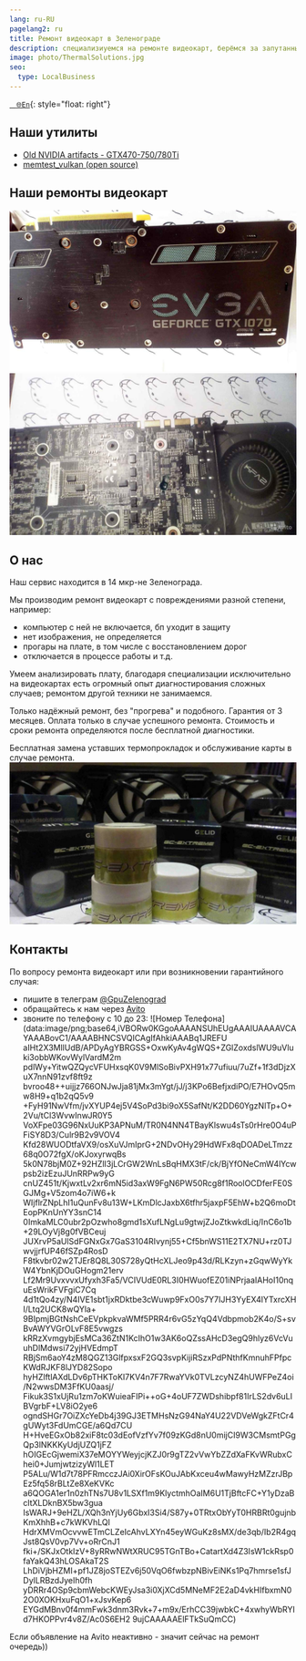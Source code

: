 ```yaml
---
lang: ru-RU
pagelang2: ru
title: Ремонт видеокарт в Зеленограде
description: специализиуемся на ремонте видеокарт, берёмся за запутанные случаи
image: photo/ThermalSolutions.jpg
seo:
  type: LocalBusiness
---
```

[&nbsp;&nbsp;&nbsp;`🌐En`](https://gpuzelenograd.github.io/README?noredirectfm){: style="float: right"}
## Наши утилиты
- [Old NVIDIA artifacts - GTX470-750/780Ti](https://gpuzelenograd.github.io/NVIDIARU?main)
- [memtest_vulkan (open source)](https://github.com/GpuZelenograd/memtest_vulkan/releases)

## Наши ремонты видеокарт
![EVGA Extra Thermal pads](photo/EvgaExtraThermalPad.jpg)
![KFA2 Katana 1070](photo/kfa2-katana-1070.jpg)

## О нас
Наш сервис находится в 14 мкр-не Зеленограда.

Мы производим ремонт видеокарт с повреждениями разной степени,
например:
- компьютер с ней не включается, бп уходит в защиту
- нет изображения, не определяется
- прогары на плате, в том числе с восстановлением дорог
- отключается в процессе работы
и т.д.

Умеем анализировать плату, благодаря специализации исключительно на видеокартах есть огромный опыт диагностирования сложных случаев; ремонтом другой техники не занимаемся.

Только надёжный ремонт, без "прогрева" и подобного. Гарантия от 3 месяцев. Оплата только в случае успешного ремонта. Стоимость и сроки ремонта определяются после бесплатной диагностики.

Бесплатная замена уставших термопрокладок и обслуживание карты в случае ремонта.
![Gelid GC Extreme](photo/ThermalSolutions.jpg)

## Контакты
По вопросу ремонта видеокарт или при возникновении гарантийного случая:
- пишите в телеграм [@GpuZelenograd](https://t.me/GpuZelenograd) 
- обращайтесь к нам через
[Avito](https://www.avito.ru/moskva_zelenograd/predlozheniya_uslug/slozhnyy_remont_videokart_v_zelenogrademoskve_1026582835)
- звоните по телефону с 10 до 23:
![Номер Телефона](data:image/png;base64,iVBORw0KGgoAAAANSUhEUgAAAIUAAAAVCAYAAABovC1/AAAABHNCSVQICAgIfAhkiAAABq1JREFU
aIHt2X3MllUdB/APDyAgYBRGSS+OxwKyAv4gWQS+ZGlZoxdslWU9uVluki3obbWKovWylVardM2m
pdlWy+YitwQZQycVFUHxsqK0V9MlSoBivPXH91x77ufiuu/7uZf+1f3dDjzXuX7nnN91zvf8ft9z
bvroo48++uijjz766ONJwJja81jMx3mYgt/jJ/j3KPo6BefjxdiPO/E7HOvQ5mw8H9+q1b2qQ5v9
+FyH91NwVfm/jvXYUP4ej5V4SoPd3bi9oX5SafNt/K2DD60YgzNlTp+O+2Vu/tCl3WvwInwJR0Y5
VoXFpe03G96NxUuKP3APNuM/TR0N4NN4TBayKlswu4sTs0rHre0O4uPFiSY8D3/Culr9B2v9VOV4
Kfd28WUODtfaVX9/osXuVJmIprG+2NDvOHy29HdWFx8qDOADeLTmzz68q0O72fgX/oKJoxyrwqBs
5k0N78bjM0Z+92HZlI3jLCrGW2WnLsBqHMX3tF/ck/BjYfONeCmW4lYcwpsb2izEzuJUnRRPw9yG
cnUZ451t/KjwxtLv2xr6mN5id3axW9FgN6PW50Rcg8f1RoolOCDferFE0SGJMg+V5zom4o7iW6+k
WIjflrZNpLhI1uQunFv8u13W+LKmDlcJaxbX6tfhr5jaxpF5EhW+b2Q6moDtEopPKnUnYY3snC14
0ImkaMLC0ubr2pOzwho8gmd1sXufLNgLu9gtwjZJoZtkwkdLiq/InC6o1b+29LOyVj8g0fVBCeuj
JUXrvP5aUlSdFGNxGx7GaS3104RIvynj55+Cf5bnWS11E2TX7NU+rz0TJwvjjrfUP46fSZp4RosD
F8tkvbr02w2TJEr8Q8L30S728yQtHcXLJeo9p43d/RLKzyn+zGqwWyYkW4YbnKjDOuGHogm21erv
Lf2Mr9UvxvvxUfyxh3Fa5/VCIVUdE0RL3I0HWuofEZ01iNPrjaaIAHoI10nquEsWrikFVFgiC7Cq
4d1tQo4zy/N4IVE1sbt1jxRDktbe3cWuwp9FxO0s7Y7IJH3YyEX4lYTxrcXHI/Ltq2UCK8wQYla+
9BIpmjBGtNshCeEVpkpkvaWMf5PRR4r6vG5zYqQ4Vdbpmob2K4o/S+svBvAWYVGrOLvF8E5vwgzs
kRRzXvmgybjEsMCa36ZtN1KcIhO1w3AK6oQZssAHcD3egQ9hlyz6VcVuuhDlMdwsi72yjHVEdmpT
RBjSm6aoY4zM8QGZ13GlfpxsxF2GQ3svpKijiRSzxPdPNthfKmnuhFPfpcKWdRJKF8lJYD82Sopo
hyHZlftlAXdLDv6pTHKToKI7KV4n7F7RwaYVk0TVLzcyNZ4hUWFPeZ4oi/N2wwsDM3FfKU0aasj/
Fikuk3S1xUjRu1zm7oKWuieaFIPi++oG+4oUF7ZWDshibpf81IrLS2dv6uLIBVgrbF+LV8iO2ye6
ogndSHGr7OiZXcYeDb4j39GJ3ETMHsNzG94NaY4U22VDVeWgkZFtCr4gUWyt3FdUmCGE/a6Qd7CU
H+HveEGxOb82xiF8tc03dEofVzfYv7f09zKGd8nU0mijCI9W3CMsmtPGgQp3lNKKKyUdjUZQ1jFZ
hOIGEcGjwemiX37eMOYYWeyjcjKZJ0r9gTZ2vVwYbZZdXaFKvWRubxChei0+JumjwtzizyWl1LET
P5ALu/W1d7t78PFRmcczJAi0XirOFsKOuJAbKxceu4wMawyHzMZzrJBpEz5fq58rBLtZe8XeKVKc
a6QOGA1er1n0zhTNs7U8v1LSXf1m9KlyctmhOaIM6U1TjBftcFC+Y1yDzaBcltXLDknBX5bw3gua
IsWARJ+9eHZL/XQh3nYjUy6GbxI3Si4/S87y+0TRtxObYyT0HRBRt0gujnbKmXhhB+c7kWKVhLQl
HdrXMVmOcvvwETmCLZeIcAhvLXYn45eyWGuKz8sMX/de3qb/Ib2R4gqJst8QsV0vp7Vv+oRrCnJ1
fki+/SKJxOtkIzV+8yRRwNWtXRUC95TGnTBo+CatartXd4Z3IsW1ckRsp0faYakQ43hLOSAkaT2S
LhDiVjbHZMI+pf1JZ8joSTEZv6j50VqO6fwbzpNBivEiNKs1Pq7hmrse1sfJDylLRBzdJyeIh0fh
yDRRr4OSp9cbmWebcKWEyJsa3i0XjXCd5MNeMF2E2aD4vkHIfbxmN02O0XOKHxuFqO1+xJsvKep6
EYGdMBnv0f4mmFwk3dnm3Rvk+7+m9x/ErhCC39jwbkC+4xwhyWbRYId7HKOPPvr4v8Z/Ac0S6EH2
9ujCAAAAAElFTkSuQmCC)


Если объявление на Avito неактивно - значит сейчас на ремонт очередь))

